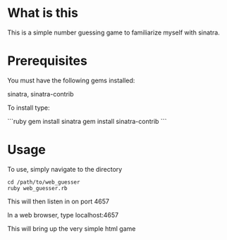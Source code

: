 # What is this

<p> This is a simple number guessing game to familiarize myself with sinatra. </p>

# Prerequisites

<p> You must have the following gems installed: </p>
<p> sinatra, sinatra-contrib </p>
<p> To install type: </p>       
```ruby
 gem install sinatra
 gem install sinatra-contrib
```


# Usage 
<p> To use, simply navigate to the directory </p>

    cd /path/to/web_guesser
    ruby web_guesser.rb
<p> This will then listen in on port 4657 </p>
<p> In a web browser, type localhost:4657 </p>
<p> This will bring up the very simple html game </p>
